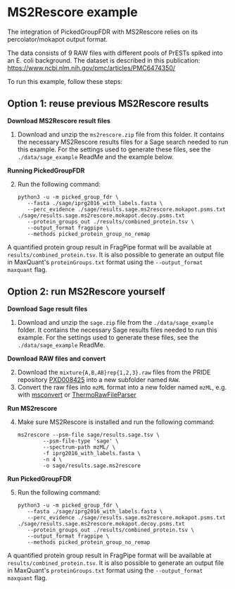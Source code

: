 # MS2Rescore example

The integration of PickedGroupFDR with MS2Rescore relies on its percolator/mokapot output format.

The data consists of 9 RAW files with different pools of PrESTs spiked into an E. coli background.
The dataset is described in this publication: https://www.ncbi.nlm.nih.gov/pmc/articles/PMC6474350/

To run this example, follow these steps:

## Option 1: reuse previous MS2Rescore results

**Download MS2Rescore result files**

1. Download and unzip the `ms2rescore.zip` file from this folder. It contains the necessary MS2Rescore results files for a Sage search needed to run this example. For the settings used to generate these files, see the `./data/sage_example` ReadMe and the example below.

**Running PickedGroupFDR**

2. Run the following command:
   ```
   python3 -u -m picked_group_fdr \
      --fasta ./sage/iprg2016_with_labels.fasta \
      --perc_evidence ./sage/results.sage.ms2rescore.mokapot.psms.txt ./sage/results.sage.ms2rescore.mokapot.decoy.psms.txt
      --protein_groups_out ./results/combined_protein.tsv \
      --output_format fragpipe \
      --methods picked_protein_group_no_remap
   ```

A quantified protein group result in FragPipe format will be available at `results/combined_protein.tsv`. It is also possible to generate an output file in MaxQuant's `proteinGroups.txt` format using the `--output_format maxquant` flag.

## Option 2: run MS2Rescore yourself

**Download Sage result files**

1. Download and unzip the `sage.zip` file from the `./data/sage_example` folder. It contains the necessary Sage results files needed to run this example. For the settings used to generate these files, see the `./data/sage_example` ReadMe.

**Download RAW files and convert**

2. Download the `mixture{A,B,AB}rep{1,2,3}.raw` files from the PRIDE repository [PXD008425](https://www.ebi.ac.uk/pride/archive/projects/PXD008425) into a new subfolder named `RAW`.
3. Convert the raw files into `mzML` format into a new folder named `mzML`, e.g. with [msconvert](https://proteowizard.sourceforge.io/download.html) or [ThermoRawFileParser](https://github.com/compomics/ThermoRawFileParser)

**Run MS2rescore**

4. Make sure MS2Rescore is installed and run the following command:
   ```
   ms2rescore --psm-file sage/results.sage.tsv \
           --psm-file-type 'sage' \
           --spectrum-path mzML/ \
           -f iprg2016_with_labels.fasta \
           -n 4 \
           -o sage/results.sage.ms2rescore
   ```

**Run PickedGroupFDR**

5. Run the following command:
   ```
   python3 -u -m picked_group_fdr \
      --fasta ./sage/iprg2016_with_labels.fasta \
      --perc_evidence ./sage/results.sage.ms2rescore.mokapot.psms.txt ./sage/results.sage.ms2rescore.mokapot.decoy.psms.txt
      --protein_groups_out ./results/combined_protein.tsv \
      --output_format fragpipe \
      --methods picked_protein_group_no_remap
   ```

A quantified protein group result in FragPipe format will be available at `results/combined_protein.tsv`. It is also possible to generate an output file in MaxQuant's `proteinGroups.txt` format using the `--output_format maxquant` flag.